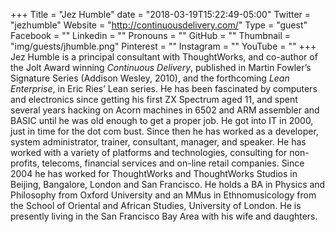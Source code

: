 +++
Title = "Jez Humble"
date = "2018-03-19T15:22:49-05:00"
Twitter = "jezhumble"
Website = "http://continuousdelivery.com/"
Type = "guest"
Facebook = ""
Linkedin = ""
Pronouns = ""
GitHub = ""
Thumbnail = "img/guests/jhumble.png"
Pinterest = ""
Instagram = ""
YouTube = ""
+++
Jez Humble is a principal consultant with ThoughtWorks, and co-author of the Jolt Award winning _Continuous Delivery_, published in Martin Fowler’s Signature Series (Addison Wesley, 2010), and the forthcoming _Lean Enterprise_, in Eric Ries’ Lean series. He has been fascinated by computers and electronics since getting his first ZX Spectrum aged 11, and spent several years hacking on Acorn machines in 6502 and ARM assembler and BASIC until he was old enough to get a proper job. He got into IT in 2000, just in time for the dot com bust. Since then he has worked as a developer, system administrator, trainer, consultant, manager, and speaker. He has worked with a variety of platforms and technologies, consulting for non-profits, telecoms, financial services and on-line retail companies. Since 2004 he has worked for ThoughtWorks and ThoughtWorks Studios in Beijing, Bangalore, London and San Francisco. He holds a BA in Physics and Philosophy from Oxford University and an MMus in Ethnomusicology from the School of Oriental and African Studies, University of London. He is presently living in the San Francisco Bay Area with his wife and daughters.
